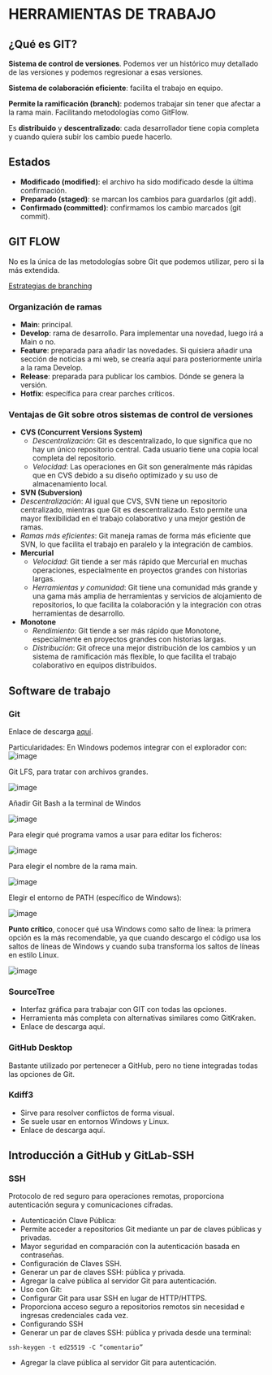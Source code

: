 # HERRAMIENTAS DE TRABAJO
## ¿Qué es GIT?

**Sistema de control de versiones**. Podemos ver un histórico muy detallado de las versiones y podemos regresionar a esas versiones.

**Sistema de colaboración eficiente**: facilita el trabajo en equipo.

**Permite la ramificación (branch)**: podemos trabajar sin tener que afectar a la rama main. Facilitando metodologías como GitFlow.

Es **distribuido** y **descentralizado**: cada desarrollador tiene copia completa y cuando quiera subir los cambio puede hacerlo.
## Estados
* **Modificado (modified)**: el archivo ha sido modificado desde la última confirmación.
* **Preparado (staged)**: se marcan los cambios para guardarlos (git add).
* **Confirmado (committed)**: confirmamos los cambio marcados (git commit).
## GIT FLOW
No es la única de las metodologías sobre Git que podemos utilizar, pero si la más extendida.

[Estrategias de branching](https://openwebinars.net/blog/estrategias-de-branching-gitflow-gitlab-flow-oneflow-github-flow/)

### Organización de ramas
* **Main**: principal.
*	**Develop**: rama de desarrollo. Para implementar una novedad, luego irá a Main o no.
*	**Feature**: preparada para añadir las novedades. Si quisiera añadir una sección de noticias a mi web, se crearía aquí para posteriormente unirla a la rama Develop.
* **Release**: preparada para publicar los cambios. Dónde se genera la versión.
*	**Hotfix**: específica para crear parches críticos.
### Ventajas de Git sobre otros sistemas de control de versiones
* **CVS (Concurrent Versions System)**
  * *Descentralización*: Git es descentralizado, lo que significa que no hay un único repositorio central. Cada usuario tiene una copia local completa del repositorio.
  * *Velocidad*: Las operaciones en Git son generalmente más rápidas que en CVS debido a su diseño optimizado y su uso de almacenamiento local.
*	**SVN (Subversion)**
  * *Descentralización*: Al igual que CVS, SVN tiene un repositorio centralizado, mientras que Git es descentralizado. Esto permite una mayor flexibilidad en el trabajo colaborativo y una mejor gestión de ramas.
  * *Ramas más eficientes*: Git maneja ramas de forma más eficiente que SVN, lo que facilita el trabajo en paralelo y la integración de cambios.
* **Mercurial**
  * *Velocidad*: Git tiende a ser más rápido que Mercurial en muchas operaciones, especialmente en proyectos grandes con historias largas.
  * *Herramientas y comunidad*: Git tiene una comunidad más grande y una gama más amplia de herramientas y servicios de alojamiento de repositorios, lo que facilita la colaboración y la integración con otras herramientas de desarrollo.
* **Monotone**
  * *Rendimiento*: Git tiende a ser más rápido que Monotone, especialmente en proyectos grandes con historias largas.
  * *Distribución*: Git ofrece una mejor distribución de los cambios y un sistema de ramificación más flexible, lo que facilita el trabajo colaborativo en equipos distribuidos.
## Software de trabajo
### Git
Enlace de descarga [aquí](https://git-scm.com/).

Particularidades:
En Windows podemos integrar con el explorador con:
![image](https://github.com/eguirod/git/assets/71733548/1967ebb3-b768-4173-bee0-ef84940d7025)

Git LFS, para tratar con archivos grandes.

![image](https://github.com/eguirod/git/assets/71733548/4a6b152e-7d96-4d95-8f60-1b9cfbab3eee)

Añadir Git Bash a la terminal de Windos

![image](https://github.com/eguirod/git/assets/71733548/d9705826-0b06-4ad4-b042-f0f5245bd511)

Para elegir qué programa vamos a usar para editar los ficheros:

![image](https://github.com/eguirod/git/assets/71733548/338cd8de-6e62-4e49-b3be-d955c95eeeef)

Para elegir el nombre de la rama main.

![image](https://github.com/eguirod/git/assets/71733548/768c2e20-07c0-4304-aa1f-34a3a10c1774)

Elegir el entorno de PATH (específico de Windows):

![image](https://github.com/eguirod/git/assets/71733548/bfff0921-eadb-4ea5-9bcc-335da0af2ba4)

**Punto crítico**, conocer qué usa Windows como salto de línea: la primera opción es la más recomendable, ya que cuando descargo el código usa los saltos de líneas de Windows y cuando suba transforma los saltos de líneas en estilo Linux.

![image](https://github.com/eguirod/git/assets/71733548/c155c5ad-a023-450c-82db-dc15c91e5e75)

### SourceTree
* Interfaz gráfica para trabajar con GIT con todas las opciones.
* Herramienta más completa con alternativas similares como GitKraken.
* Enlace de descarga aquí.

### GitHub Desktop
Bastante utilizado por pertenecer a GitHub, pero no tiene integradas todas las opciones de Git.

### Kdiff3
* Sirve para resolver conflictos de forma visual.
* Se suele usar en entornos Windows y Linux.
* Enlace de descarga aquí.

## Introducción a GitHub y GitLab-SSH

### SSH
Protocolo de red seguro para operaciones remotas, proporciona autenticación segura y comunicaciones cifradas.

* Autenticación Clave Pública:
*  Permite acceder a repositorios Git mediante un par de claves públicas y privadas.
*  Mayor seguridad en comparación con la autenticación basada en contraseñas.
* Configuración de Claves SSH.
*  Generar un par de claves SSH: pública y privada.
*  Agregar la calve pública al servidor Git para autenticación.
* Uso con Git:
*  Configurar Git para usar SSH en lugar de HTTP/HTTPS.
*  Proporciona acceso seguro a repositorios remotos sin necesidad e ingresas credenciales cada vez.
* Configurando SSH
*  Generar un par de claves SSH: pública y privada desde una terminal:
```
ssh-keygen -t ed25519 -C “comentario”
```
*  Agregar la clave pública al servidor Git para autenticación.
